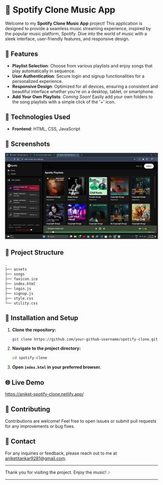 # 🎵 Spotify Clone Music App

Welcome to my **Spotify Clone Music App** project! This application is designed to provide a seamless music streaming experience, inspired by the popular music platform, Spotify. Dive into the world of music with a sleek interface, user-friendly features, and responsive design.

## 🌟 Features

- **Playlist Selection**: Choose from various playlists and enjoy songs that play automatically in sequence.
- **User Authentication**: Secure login and signup functionalities for a personalized experience.
- **Responsive Design**: Optimized for all devices, ensuring a consistent and beautiful interface whether you're on a desktop, tablet, or smartphone.
- **Add Your Own Playlists**: *Coming Soon!* Easily add your own folders to the song playlists with a simple click of the '+' icon.

## 🚀 Technologies Used

- **Frontend**: HTML, CSS, JavaScript

## 📸 Screenshots

![Home Page UI](assets/UI.png)

## 📂 Project Structure

```plaintext
.
├── assets
├── songs
├── favicon.ico
├── index.html
├── login.js
├── signup.js
├── style.css
└── utility.css
```

## 🚧 Installation and Setup

1. **Clone the repository:**
   ```bash
   git clone https://github.com/your-github-username/spotify-clone.git
   ```
2. **Navigate to the project directory:**
   ```bash
   cd spotify-clone
   ```
3. **Open `index.html` in your preferred browser.**

## 🌐 Live Demo

https://aniket-spotify-clone.netlify.app/

## 🙌 Contributing

Contributions are welcome! Feel free to open issues or submit pull requests for any improvements or bug fixes.

## 📧 Contact

For any inquiries or feedback, please reach out to me at aniketitankar9281@gmail.com.

---

Thank you for visiting the project. Enjoy the music! 🎶

---
